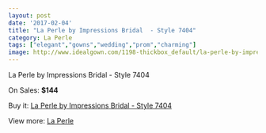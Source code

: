 ```yaml
---
layout: post
date: '2017-02-04'
title: "La Perle by Impressions Bridal  - Style 7404"
category: La Perle
tags: ["elegant","gowns","wedding","prom","charming"]
image: http://www.idealgown.com/1198-thickbox_default/la-perle-by-impressions-bridal-style-7404.jpg
---
```

La Perle by Impressions Bridal  - Style 7404

On Sales: **$144**
<a href="https://www.idealgown.com/en/la-perle/557-la-perle-by-impressions-bridal-style-7404.html"><amp-img layout="responsive" width="600" height="600" src="//www.idealgown.com/1198-thickbox_default/la-perle-by-impressions-bridal-style-7404.jpg" alt="La Perle by Impressions Bridal  - Style 7404 0" /></a>

Buy it: [La Perle by Impressions Bridal  - Style 7404](https://www.idealgown.com/en/la-perle/557-la-perle-by-impressions-bridal-style-7404.html "La Perle by Impressions Bridal  - Style 7404")

View more: [La Perle](https://www.idealgown.com/en/8-la-perle "La Perle")